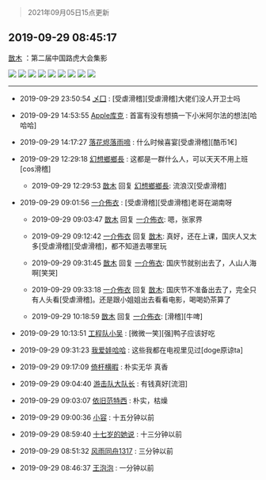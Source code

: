 > 2021年09月05日15点更新
<link rel="stylesheet" href="https://cdn.jsdelivr.net/gh/taotie6/sampleJSON@main/css/photo_show.css">


 ## 2019-09-29 08:45:17 

 [㪚木](https://www.coolapk.com/feed/14049843?shareKey=YzlmNjJiN2RmNzBjNjEzMTc0ZWU~) ：第二届中国路虎大会集影 

<div class="album">
<img class="img-item" src="https://image.coolapk.com/feed/2019/0929/08/1081091_43c2b335_7907_6834@3062x2041.jpeg" />
<img class="img-item" src="https://image.coolapk.com/feed/2019/0929/08/1081091_570de1d9_7907_6836@2805x1870.jpeg" />
<img class="img-item" src="https://image.coolapk.com/feed/2019/0929/08/1081091_39fe4b8b_7907_6838@2493x1662.jpeg" />
<img class="img-item" src="https://image.coolapk.com/feed/2019/0929/08/1081091_11e4156e_7907_684@3062x2041.jpeg" />
<img class="img-item" src="https://image.coolapk.com/feed/2019/0929/08/1081091_27688c0e_7907_6841@2493x1662.jpeg" />
<img class="img-item" src="https://image.coolapk.com/feed/2019/0929/08/1081091_ff3d7a46_7907_6843@3062x2041.jpeg" />
<img class="img-item" src="https://image.coolapk.com/feed/2019/0929/08/1081091_d7425bfb_7907_6845@3062x2041.jpeg" />
<img class="img-item" src="https://image.coolapk.com/feed/2019/0929/08/1081091_d4813ade_7907_6847@3062x2041.jpeg" />
<img class="img-item" src="https://image.coolapk.com/feed/2019/0929/08/1081091_0ada0309_7907_6848@3062x2041.jpeg" />
</div>

 ------- 

- 2019-09-29 23:50:54 [乄囗](uid=759206) : [受虐滑稽][受虐滑稽]大佬们没人开卫士吗 

- 2019-09-29 14:53:55 [Apple库克](uid=1222554) : 首富有没有想搞一下小米阿尔法的想法[哈哈哈] 

- 2019-09-29 14:17:27 [落花烬落雨啼](uid=1966083) : 什么时候喜宴[受虐滑稽][酷币1€] 

- 2019-09-29 12:29:18 [幻想鄉鄉長](uid=699581) : 这都是一群什么人，可以天天不用上班[cos滑稽] 

    - 2019-09-29 12:29:53 [㪚木](uid=1081091) 回复 [幻想鄉鄉長](uid=699581): 流浪汉[受虐滑稽] 

- 2019-09-29 09:01:56 [一介佈衣](uid=796568) : [受虐滑稽][受虐滑稽]老哥在湖南呀 

    - 2019-09-29 09:03:47 [㪚木](uid=1081091) 回复 [一介佈衣](uid=796568): 嗯，张家界 

    - 2019-09-29 09:12:42 [一介佈衣](uid=796568) 回复 [㪚木](uid=1081091): 真好，还在上课，国庆人又太多[受虐滑稽][受虐滑稽]，都不知道去哪里玩 

    - 2019-09-29 09:31:45 [㪚木](uid=1081091) 回复 [一介佈衣](uid=796568): 国庆节就别出去了，人山人海啊[笑哭] 

    - 2019-09-29 09:33:18 [一介佈衣](uid=796568) 回复 [㪚木](uid=1081091): 国庆节不准备出去了，完全只有人头看[受虐滑稽]。还是跟小姐姐出去看看电影，喝喝奶茶算了 

    - 2019-09-29 10:18:59 [㪚木](uid=1081091) 回复 [一介佈衣](uid=796568): [滑稽][牛啤] 

- 2019-09-29 10:13:51 [工程队小吴](uid=970294) : [微微一笑][强]鸭子应该好吃 

- 2019-09-29 09:31:23 [我爱娃哈哈](uid=1394076) : 这些我都在电视里见过[doge原谅ta] 

- 2019-09-29 09:17:09 [倚杆横暇](uid=1750015) : 朴实无华 真香 

- 2019-09-29 09:04:40 [游击队大队长](uid=2297321) : 有钱真好[流泪] 

- 2019-09-29 09:03:07 [依旧范特西](uid=830720) : 朴实，枯燥 

- 2019-09-29 09:00:36 [小容](uid=723560) : 十五分钟以前 

- 2019-09-29 08:59:40 [十七岁的她说](uid=945562) : 十三分钟以前 

- 2019-09-29 08:51:32 [风雨同舟1317](uid=1391479) : 三分钟以前 

- 2019-09-29 08:46:37 [王泡泡](uid=1410358) : 一分钟以前 

